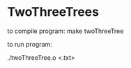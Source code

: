 # TwoThreeTrees
to compile program:
  make twoThreeTree
  
to run program:

  ./twoThreeTree.o <.txt>
